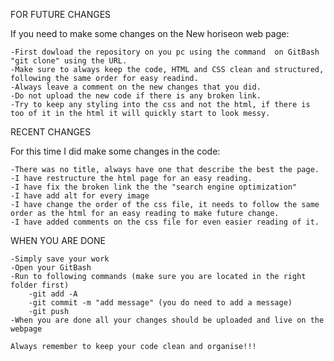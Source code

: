 FOR FUTURE CHANGES

If you need to make some changes on the New horiseon web page:

    -First dowload the repository on you pc using the command  on GitBash  "git clone" using the URL.
    -Make sure to always keep the code, HTML and CSS clean and structured, following the same order for easy readind.
    -Always leave a comment on the new changes that you did.
    -Do not upload the new code if there is any broken link.
    -Try to keep any styling into the css and not the html, if there is too of it in the html it will quickly start to look messy.


RECENT CHANGES

For this time I did make some changes in the code:

    -There was no title, always have one that describe the best the page.
    -I have restructure the html page for an easy reading.
    -I have fix the broken link the the "search engine optimization"
    -I have add alt for every image
    -I have change the order of the css file, it needs to follow the same order as the html for an easy reading to make future change.
    -I have added comments on the css file for even easier reading of it.

WHEN YOU ARE DONE

    -Simply save your work
    -Open your GitBash
    -Run to following commands (make sure you are located in the right folder first)
        -git add -A
        -git commit -m "add message" (you do need to add a message)
        -git push
    -When you are done all your changes should be uploaded and live on the webpage

    Always remember to keep your code clean and organise!!!